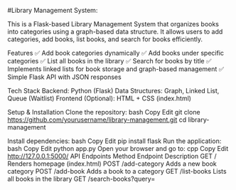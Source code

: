 #Library Management System: 

This is a Flask-based Library Management System that organizes books into categories using a graph-based data structure. It allows users to add categories, add books, list books, and search for books efficiently.

Features
✅ Add book categories dynamically
✅ Add books under specific categories
✅ List all books in the library
✅ Search for books by title
✅ Implements linked lists for book storage and graph-based management
✅ Simple Flask API with JSON responses

Tech Stack
Backend: Python (Flask)
Data Structures: Graph, Linked List, Queue (Waitlist)
Frontend (Optional): HTML + CSS (index.html)


Setup & Installation
Clone the repository:
bash
Copy
Edit
git clone https://github.com/yourusername/library-management.git
cd library-management


Install dependencies:
bash
Copy
Edit
pip install flask
Run the application:
bash
Copy
Edit
python app.py
Open your browser and go to:
cpp
Copy
Edit
http://127.0.0.1:5000/
API Endpoints
Method	Endpoint	Description
GET	/	Renders homepage (index.html)
POST	/add-category	Adds a new book category
POST	/add-book	Adds a book to a category
GET	/list-books	Lists all books in the library
GET	/search-books?query=<title>	Searches for books by title


Future Enhancements
🔹 User authentication system
🔹 Borrow/return books with availability tracking
🔹 UI improvements with React/Bootstrap

Contributions & suggestions are welcome! 🚀
